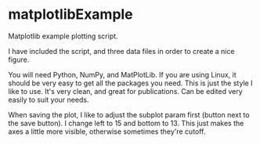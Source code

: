 # matplotlibExample
Matplotlib example plotting script. 

I have included the script, and three data files in order to create a nice figure.

You will need Python, NumPy, and MatPlotLib. If you are using Linux, it should be very easy to get all the packages you need. 
This is just the style I like to use. It's very clean, and great for publications. Can be edited very easily to suit your needs.

When saving the plot, I like to adjust the subplot param first (button next to the save button). I change left to 15 and bottom to 13. This just makes the axes a little more visible, otherwise sometimes they're cutoff.
